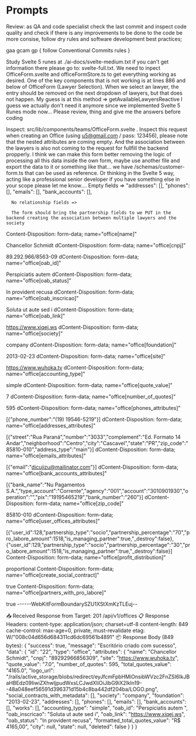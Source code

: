 # Prompts

Review: as QA and code specialist check the last commit and inspect code quality and check if there is any improvements to be done to the code be more consise, follow dry rules and software development best practices;

gaa gcam gp { follow Conventional Commits rules }

Study Svelte 5 runes at ./ai-docs/svelte-medium.txt if you can't get information there please go to: svelte-full.txt. We need to inpect OfficeForm.svelte and officeFormStore.ts to get everything working as desired. One of the key components that is not working is at lines 886 and below of OfficeForm (Lawyer Selection). When we select an lawyer, the entry should be removed on the next dropdown of lawyers, but that does not happen. My guess is at this method => getAvailableLawyersReactive I guess we actually don't need it anymore since we implemented Svelte 5 Runes mode now... Please review, thing and give me the answers before coding

Inspect: src/lib/components/teams/OfficeForm.svelte . Inspect this request when creating an Office (using u5@gmail.com / pass: 123456), please note that the nested attributes are coming empty. And the association between the lawyers is also not coming to the request for fullfill the backend propperly. I think we can make this form better removing the logic of processing all this data inside the own form, maybe use another file and export the data to it or something like that... we have /schemas/customer-form.ts that can be used as reference. Or thinking in the Svelte 5 way, acting like a professional senior developer if you have something else in your scope please let me know....
Empty fields =>
"addresses": [],
"phones": [],
"emails": [],
"bank_accounts": [],

      No relationship fields =>

      The form should bring the partnership fields to we PUT in the backend creating the association between multiple lawyers and the society

Content-Disposition: form-data; name="office[name]"

Chancellor Schmidt
dContent-Disposition: form-data; name="office[cnpj]"

89.292.966/8563-09
dContent-Disposition: form-data; name="office[oab_id]"

Perspiciatis autem
dContent-Disposition: form-data; name="office[oab_status]"

In provident recusa
dContent-Disposition: form-data; name="office[oab_inscricao]"

Soluta ut aute sed i
dContent-Disposition: form-data; name="office[oab_link]"

https://www.xiqej.ws
dContent-Disposition: form-data; name="office[society]"

company
dContent-Disposition: form-data; name="office[foundation]"

2013-02-23
dContent-Disposition: form-data; name="office[site]"

https://www.wuhoka.tv
dContent-Disposition: form-data; name="office[accounting_type]"

simple
dContent-Disposition: form-data; name="office[quote_value]"

7
dContent-Disposition: form-data; name="office[number_of_quotes]"

595
dContent-Disposition: form-data; name="office[phones_attributes]"

[{"phone_number":"(19) 19546-5219"}]
dContent-Disposition: form-data; name="office[addresses_attributes]"

[{"street":"Rua Paraná","number":"3033","complement":"Ed. Formato 14 Andar","neighborhood":"Centro","city":"Cascavel","state":"PR","zip_code":"85810-010","address_type":"main"}]
dContent-Disposition: form-data; name="office[emails_attributes]"

[{"email":"dicujizu@mailinator.com"}]
dContent-Disposition: form-data; name="office[bank_accounts_attributes]"

[{"bank_name":"Nu Pagamentos S.A.","type_account":"Corrente","agency":"001","account":"3010901930","operation":"","pix":"19195465219","bank_number":"260"}]
dContent-Disposition: form-data; name="office[zip_code]"

85810-010
dContent-Disposition: form-data; name="office[user_offices_attributes]"

[{"user_id":128,"partnership_type":"socio","partnership_percentage":"70","pro_labore_amount":1518,"is_managing_partner":true,"_destroy":false},{"user_id":129,"partnership_type":"socio","partnership_percentage":"30","pro_labore_amount":1518,"is_managing_partner":true,"_destroy":false}]
Content-Disposition: form-data; name="office[profit_distribution]"

proportional
Content-Disposition: form-data; name="office[create_social_contract]"

true
Content-Disposition: form-data; name="office[partners_with_pro_labore]"

true
------WebKitFormBoundarySZU1XStXmKzTLEuj--

📥 Received Response from Target: 201 /api/v1/offices
📋 Response Headers:
content-type: application/json; charset=utf-8
content-length: 849
cache-control: max-age=0, private, must-revalidate
etag: W/"008c04d656d684311cd6dc69561b4891"
📦 Response Body (849 bytes):
{
"success": true,
"message": "Escritório criado com sucesso",
"data": {
"id": "22",
"type": "office",
"attributes": {
"name": "Chancellor Schmidt",
"cnpj": "89292966856309",
"site": "https://www.wuhoka.tv",
"quote_value": "7.0",
"number_of_quotes": 595,
"total_quotes_value": "4165.0",
"logo_url": "/rails/active_storage/blobs/redirect/eyJfcmFpbHMiOnsibWVzc2FnZSI6IkJBaHBEdz09IiwiZXhwIjpudWxsLCJwdXIiOiJibG9iX2lkIn19--48a048eef56591d396371d15b4c8ba442df204ba/LOGO.png",
"social_contracts_with_metadata": [],
"society": "company",
"foundation": "2013-02-23",
"addresses": [],
"phones": [],
"emails": [],
"bank_accounts": [],
"works": [],
"accounting_type": "simple",
"oab_id": "Perspiciatis autem ",
"oab_inscricao": "Soluta ut aute sed i",
"oab_link": "https://www.xiqej.ws",
"oab_status": "In provident recusa",
"formatted_total_quotes_value": "R$ 4165,00",
"city": null,
"state": null,
"deleted": false
}
}
}
